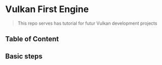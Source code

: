 # Vulkan First Engine

> This repo serves has tutorial for futur Vulkan development projects

 ## Table of Content

 ## Basic steps

 
